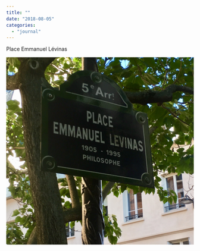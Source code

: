 ```yaml
---
title: ""
date: "2018-08-05"
categories: 
  - "journal"
---
```


Place Emmanuel Lévinas

![](images/e244437099.jpg)
